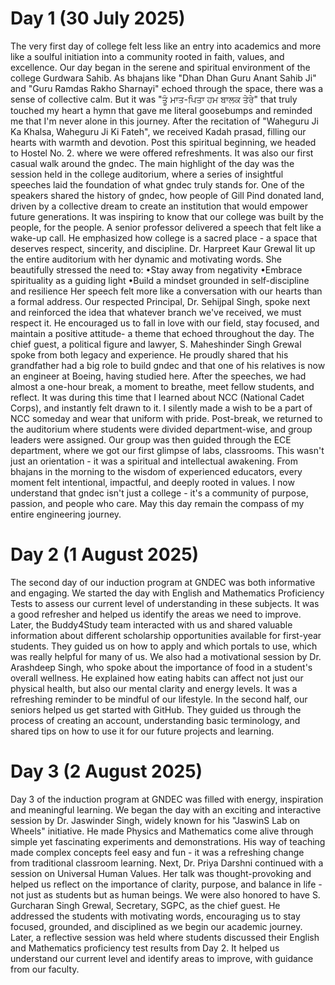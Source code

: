 # Day 1 (30 July 2025)

The very first day of college felt less like an entry into academics and more like a soulful initiation into a community rooted in faith, values, and excellence.
Our day began in the serene and spiritual environment of the college Gurdwara Sahib. As bhajans like "Dhan Dhan Guru Anant Sahib Ji" and "Guru Ramdas Rakho Sharnayi" echoed through the space, there was a sense of collective calm. But it was "ਤੂੰ ਮਾਤ-ਪਿਤਾ ਹਮ ਬਾਲਕ ਤੇਰੇ" that truly touched my heart a hymn that gave me literal goosebumps and reminded me that I'm never alone in this journey. After the recitation of "Waheguru Ji Ka Khalsa, Waheguru Ji Ki Fateh", we received Kadah prasad, filling our hearts with warmth and devotion. Post this spiritual beginning, we headed to Hostel No. 2. where we were offered refreshments. It was also our first casual walk around the gndec. The main highlight of the day was the session held in the college auditorium, where a series of insightful speeches laid the foundation of what gndec truly stands for. One of the speakers shared the history of gndec, how people of Gill Pind donated land, driven by a collective dream to create an institution that would empower future generations. It was inspiring to know that our college was built by the people, for the people. A senior professor delivered a speech that felt like a wake-up call. He emphasized how college is a sacred place - a space that deserves respect, sincerity, and discipline. Dr. Harpreet Kaur Grewal lit up the entire auditorium with her dynamic and motivating words. She beautifully stressed the need to:
•Stay away from negativity
•Embrace spirituality as a guiding light
•Build a mindset grounded in self-discipline and resilience
Her speech felt more like a conversation with our hearts than a formal address. Our respected Principal, Dr. Sehijpal Singh, spoke next and reinforced the idea that whatever branch we've received, we must respect it. He encouraged us to fall in love with our field, stay focused, and maintain a positive attitude- a theme that echoed throughout the day. The chief guest, a political figure and lawyer, S. Maheshinder Singh Grewal spoke from both legacy and experience. He proudly shared that his grandfather had a big role to build gndec and that one of his relatives is now an engineer at Boeing, having studied here. After the speeches, we had almost a one-hour break, a moment to breathe, meet fellow students, and reflect. It was during this time that I learned about NCC (National Cadet Corps), and instantly felt drawn to it. I silently made a wish to be a part of NCC someday and wear that uniform with pride. Post-break, we returned to the auditorium where students were divided department-wise, and group leaders were assigned. Our group was then guided through the ECE department, where we got our first glimpse of labs, classrooms. This wasn't just an orientation - it was a spiritual and intellectual awakening. From bhajans in the morning to the wisdom of experienced educators, every moment felt intentional, impactful, and deeply rooted in values. I now understand that gndec isn't just a college - it's a community of purpose, passion, and people who care. May this day remain the compass of my entire engineering journey.

# Day 2 (1 August 2025)

The second day of our induction program at GNDEC was both informative and engaging. We started the day with English and Mathematics Proficiency Tests to assess our current level of understanding in these subjects. It was a good refresher and helped us identify the areas we need to improve.
Later, the Buddy4Study team interacted with us and shared valuable information about different scholarship opportunities available for first-year students. They guided us on how to apply and which portals to use, which was really helpful for many of us.
We also had a motivational session by Dr. Arashdeep Singh, who spoke about the importance of food in a student's overall wellness. He explained how eating habits can affect not just our physical health, but also our mental clarity and energy levels. It was a refreshing reminder to be mindful of our lifestyle.
In the second half, our seniors helped us get started with GitHub. They guided us through the process of creating an account, understanding basic terminology, and shared tips on how to use it for our future projects and learning.

# Day 3 (2 August 2025)

Day 3 of the induction program at GNDEC was filled with energy, inspiration and meaningful learning.
We began the day with an exciting and interactive session by Dr. Jaswinder Singh, widely known for his "JaswinS Lab on Wheels" initiative. He made Physics and Mathematics come alive through simple yet fascinating experiments and demonstrations. His way of teaching made complex concepts feel easy and fun - it was a refreshing change from traditional classroom learning.
Next, Dr. Priya Darshni continued with a session on Universal Human Values. Her talk was thought-provoking and helped us reflect on the importance of clarity, purpose, and balance in life - not just as students but as human beings.
We were also honored to have S. Gurcharan Singh Grewal, Secretary, SGPC, as the chief guest. He addressed the students with motivating words, encouraging us to stay focused, grounded, and disciplined as we begin our academic journey.
Later, a reflective session was held where students discussed their English and Mathematics proficiency test results from Day 2. It helped us understand our current level and identify areas to improve, with guidance from our faculty.